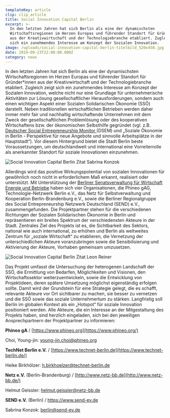 ```yaml
---
templateKey: article
clip: clip_article
title: Social Innovation Capital Berlin
excerpt: >-
  In den letzten Jahren hat sich Berlin als eine der dynamischsten
  Wirtschaftsregionen im Herzen Europas und führender Standort für Gründer*innen
  aus der Kreativwirtschaft und der Technologiebranche etabliert. Zugleich zeigt
  sich ein zunehmendes Interesse am Konzept der Sozialen Innovation.
image: /uploads/social-innovation-capital-berlin-titelbild_520x450.jpg
date: 2019-09-23T22:00:00.000Z
category: news
---
```

In den letzten Jahren hat sich Berlin als eine der dynamischsten Wirtschaftsregionen im Herzen Europas und führender Standort für Gründer*innen aus der Kreativwirtschaft und der Technologiebranche etabliert. Zugleich zeigt sich ein zunehmendes Interesse am Konzept der Sozialen Innovation, welche nicht nur eine Grundlage für unternehmerische Aktivitäten zur Lösung gesellschaftlicher Herausforderungen, sondern auch einen wichtigen Aspekt einer Sozialen Solidarischen Ökonomie (SSÖ) darstellt. Neben traditionellen wirtschaftlichen Betrieben werden daher immer mehr fair und nachhaltig wirtschaftende Unternehmen mit dem Zweck der gesellschaftlichen Problemlösung oder des kooperativen Wirtschaftens bzw. der ökonomischen Selbsthilfe gegründet (vgl. z.B. [Deutscher Social Entrepreneurship Monitor ](https://www.send-ev.de/uploads/dsem-2018_web.pdf)(DSEM) und „Soziale Ökonomie in Berlin - Perspektive für neue Angebote und sinnvolle Arbeitsplätze in der Hauptstadt“). Vor diesem Hintergrund bietet die Stadt Berlin beste Voraussetzungen, um deutschlandweit und international eine Vorreiterrolle als anerkannter Standort für soziale Innovationen einzunehmen. 

![Social Innovation Capital Berlin Zitat Sabrina Konzok](/uploads/social-innovation-capital-berlin_sabrina_800x600.jpg "Social Innovation Capital Berlin Zitat Sabrina Konzok")

Allerdings wird das positive Wirkungspotential von sozialen Innovationen für gewöhnlich noch nicht in erforderlichem Maß erkannt, realisiert oder unterstützt. Mit Unterstützung der [Berliner Senatsverwaltung für Wirtschaft Energie und Betriebe](https://www.berlin.de/sen/wirtschaft/) haben sich vier Organisationen, die Phineo gAG, Technologie-Netzwerk Berlin e.V., das Netz für Selbstverwaltung und Kooperation Berlin-Brandenburg e.V., sowie die Berliner Regionalgruppe des Social Entrepreneurship Netzwerk Deutschland (SEND) e.V., zusammengefunden. Die Projektpartner stehen für die verschiedenen Richtungen der Sozialen Solidarischen Ökonomie in Berlin und repräsentieren ein breites Spektrum der verschiedensten Akteure in der Stadt. Zentrales Ziel des Projekts ist es, die Sichtbarkeit des Sektors, national wie auch international, zu erhöhen und Berlin als weltweites Zentrum für „soziale Wirtschaft“ zu etablieren, die Vernetzung der unterschiedlichen Akteure voranzubringen sowie die Sensibilisierung und Aktivierung der Akteure, Vorhaben gemeinsam umzusetzen.

![Social Innovation Capital Berlin Zitat Leon Reiner](/uploads/social-innovation-capital-berlin_leon_800x420.jpg "Social Innovation Capital Berlin Zitat Leon Reiner")

Das Projekt umfasst die Untersuchung der heterogenen Landschaft der SSÖ, die Ermittlung von Bedarfen, Möglichkeiten und Visionen, den Wirtschaftssektor weiterzuentwickeln, sowie die Entwicklung von Projektideen, deren spätere Umsetzung möglichst eigenständig erfolgen sollte. Damit wird der Grundstein für eine Strategie gelegt, die es schafft, relevante Akteure vor Ort sichtbarer zu machen, sie besser zu vernetzen und die SSÖ sowie das soziale Unternehmertum zu stärken. Langfristig soll Berlin im globalen Kontext als ein „Hotspot“ für soziale Innovation positioniert werden. Alle Akteure, die ein Interesse an der Mitgestaltung des Projekts haben, sind herzlich eingeladen, sich bei den jeweiligen Ansprechpartnern der Projektpartner zu informieren:

**Phineo gA** / [https://www.phineo.org](https://www.phineo.org/)

Choi, Young-jin: young-jin.choi@phineo.org

**TechNet Berlin e.V.** / [https://www.technet-berlin.de](https://www.technet-berlin.de/)

Heike Birkhölzer: h.birkhoelzer@technet-berlin.de

**Netz e.V.** (Berlin-Brandenburg) / [http://www.netz-bb.de](http://www.netz-bb.de/)

Helmut Geissler: helmut.geissler@netz-bb.de

**SEND e.V.** (Berlin) / <https://www.send-ev.de>

Sabrina Konzok: berlin@send-ev.de
